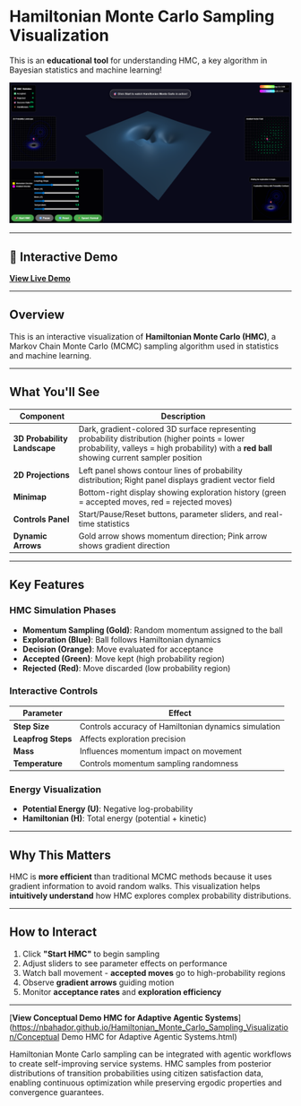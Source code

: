 # Hamiltonian Monte Carlo Sampling Visualization
This is an **educational tool** for understanding HMC, a key algorithm in Bayesian statistics and machine learning!

![HMC Visualization Preview](https://github.com/nbahador/Hamiltonian_Monte_Carlo_Sampling_Visualization/blob/main/img.png)

---

## 🔗 Interactive Demo

[**View Live Demo**](https://nbahador.github.io/Hamiltonian_Monte_Carlo_Sampling_Visualization/Hamiltonian%20Monte%20Carlo%20Sampling.html)

---

## Overview

This is an interactive visualization of **Hamiltonian Monte Carlo (HMC)**, a Markov Chain Monte Carlo (MCMC) sampling algorithm used in statistics and machine learning.

---

## What You'll See

| Component | Description |
|-----------|-------------|
| **3D Probability Landscape** | Dark, gradient-colored 3D surface representing probability distribution (higher points = lower probability, valleys = high probability) with a **red ball** showing current sampler position |
| **2D Projections** | Left panel shows contour lines of probability distribution; Right panel displays gradient vector field |
| **Minimap** | Bottom-right display showing exploration history (green = accepted moves, red = rejected moves) |
| **Controls Panel** | Start/Pause/Reset buttons, parameter sliders, and real-time statistics |
| **Dynamic Arrows** | Gold arrow shows momentum direction; Pink arrow shows gradient direction |

---

## Key Features

### HMC Simulation Phases
- **Momentum Sampling (Gold)**: Random momentum assigned to the ball
- **Exploration (Blue)**: Ball follows Hamiltonian dynamics
- **Decision (Orange)**: Move evaluated for acceptance
- **Accepted (Green)**: Move kept (high probability region)
- **Rejected (Red)**: Move discarded (low probability region)

### Interactive Controls
| Parameter | Effect |
|-----------|--------|
| **Step Size** | Controls accuracy of Hamiltonian dynamics simulation |
| **Leapfrog Steps** | Affects exploration precision |
| **Mass** | Influences momentum impact on movement |
| **Temperature** | Controls momentum sampling randomness |

### Energy Visualization
- **Potential Energy (U)**: Negative log-probability
- **Hamiltonian (H)**: Total energy (potential + kinetic)

---

## Why This Matters

HMC is **more efficient** than traditional MCMC methods because it uses gradient information to avoid random walks. This visualization helps **intuitively understand** how HMC explores complex probability distributions.

---

## How to Interact

1. Click **"Start HMC"** to begin sampling
2. Adjust sliders to see parameter effects on performance
3. Watch ball movement - **accepted moves** go to high-probability regions
4. Observe **gradient arrows** guiding motion
5. Monitor **acceptance rates** and **exploration efficiency**

---

[**View Conceptual Demo HMC for Adaptive Agentic Systems**](https://nbahador.github.io/Hamiltonian_Monte_Carlo_Sampling_Visualization/Conceptual Demo HMC for Adaptive Agentic Systems.html)

Hamiltonian Monte Carlo sampling can be integrated with agentic workflows to create self-improving service systems. HMC samples from posterior distributions of transition probabilities using citizen satisfaction data, enabling continuous optimization while preserving ergodic properties and convergence guarantees.
